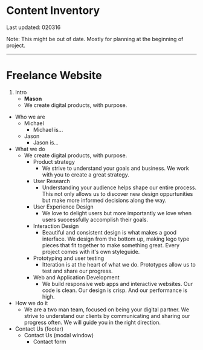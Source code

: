 # Content Inventory
Last updated: 020316

Note:
This might be out of date. Mostly for planning at the beginning of project.

---

# Freelance Website
1. Intro
	- **Mason**
	- We create digital products, with purpose.
- Who we are
	- Michael
		- Michael is...
	- Jason
		- Jason is...
- What we do
	- We create digital products, with purpose.
		- Product strategy
			- We strive to understand your goals and business. We work with you to create a great strategy. 
		- User Research 
			- Understanding your audience helps shape our entire process. This not only allows us to discover new design oppurtunities but make more informed decisions along the way. 
		- User Experience Design
			-  We love to delight users but more importantly we love when users successfully accomplish their goals.
		- Interaction Design
			- Beautiful and consistent design is what makes a good interface. We design from the bottom up, making lego type pieces that fit together to make something great. Every project comes with it's own styleguide. 
		- Prototyping and user testing
			- Itteration is at the heart of what we do. Prototypes allow us to test and share our progress.		
		- Web and Application Development
			- We build responsive web apps and interactive websites. Our code is clean. Our design is crisp. And our performance is high. 
- How we do it
	- We are a two man team, focused on being your digital partner. We strive to understand our clients by communicating and sharing our progress often. We will guide you in the right direction.    
- Contact Us (footer)
	- Contact Us (modal window)
		- Contact form
